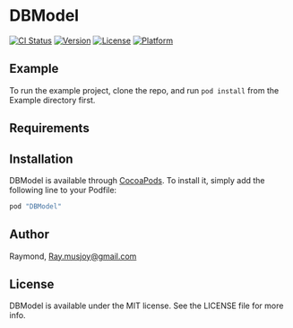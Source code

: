# DBModel

[![CI Status](http://img.shields.io/travis/Raymond/DBModel.svg?style=flat)](https://travis-ci.org/Raymond/DBModel)
[![Version](https://img.shields.io/cocoapods/v/DBModel.svg?style=flat)](http://cocoapods.org/pods/DBModel)
[![License](https://img.shields.io/cocoapods/l/DBModel.svg?style=flat)](http://cocoapods.org/pods/DBModel)
[![Platform](https://img.shields.io/cocoapods/p/DBModel.svg?style=flat)](http://cocoapods.org/pods/DBModel)

## Example

To run the example project, clone the repo, and run `pod install` from the Example directory first.

## Requirements

## Installation

DBModel is available through [CocoaPods](http://cocoapods.org). To install
it, simply add the following line to your Podfile:

```ruby
pod "DBModel"
```

## Author

Raymond, Ray.musjoy@gmail.com

## License

DBModel is available under the MIT license. See the LICENSE file for more info.

